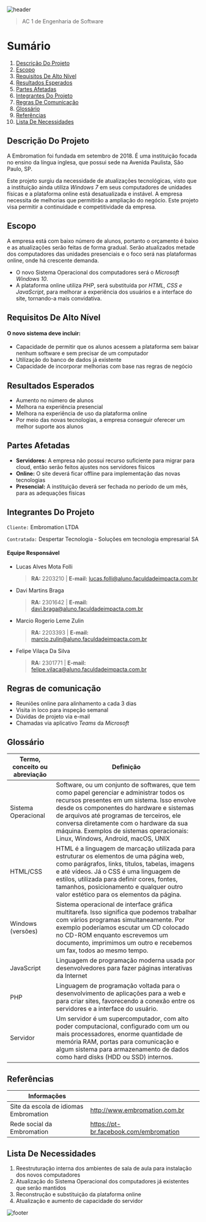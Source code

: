 ![header](https://capsule-render.vercel.app/api?type=waving&color=auto&height=300&section=header&text=Embromation&fontSize=90&animation=fadeIn&fontAlignY=38&desc=A%20Escola%20De%20Inglês%20Do%20Futuro!&descAlignY=51&descAlign=62)
> AC 1 de Engenharia de Software


# Sumário
1. [Descrição Do Projeto](#descrição-do-projeto)
2. [Escopo](#escopo)
3. [Requisitos De Alto Nível](#requisitos-de-alto-nível)
4. [Resultados Esperados](#resultados-esperados)
5. [Partes Afetadas](#partes-afetadas)
6. [Integrantes Do Projeto](#integrantes-do-projeto)
7. [Regras De Comunicação](#regras-de-comunicação)
8. [Glossário](#glossário)
9. [Referências](#referências)
10. [Lista De Necessidades](#lista-de-necessidades)

## Descrição Do Projeto
A Embromation foi fundada em setembro de 2018. É uma instituição focada no ensino da língua inglesa, que possui sede na Avenida Paulista, São Paulo, SP. 

Este projeto surgiu da necessidade de atualizações tecnológicas, visto que a instituição ainda utiliza *Windows 7* em seus computadores de unidades físicas e a plataforma online está desatualizada e instável. A empresa necessita de melhorias que permitirão a ampliação do negócio. Este projeto visa permitir a continuidade e competitividade da empresa.

## Escopo
A empresa está com baixo número de alunos, portanto o orçamento é baixo e as atualizações serão feitas de forma gradual. Serão atualizados metade dos computadores das unidades presenciais e o foco será nas plataformas online, onde há crescente demanda.
- O novo Sistema Operacional dos computadores será o *Microsoft Windows 10*.
- A plataforma online utiliza *PHP*, será substituída por *HTML, CSS e JavaScript*, para melhorar a experiência dos usuários e a interface do site, tornando-a mais convidativa.

## Requisitos De Alto Nível
#### O novo sistema deve incluir:

- Capacidade de permitir que os alunos acessem a plataforma sem baixar nenhum software e sem precisar de um computador
- Utilização do banco de dados já existente
- Capacidade de incorporar melhorias com base nas regras de negócio

## Resultados Esperados
- Aumento no número de alunos
- Melhora na experiência presencial
- Melhora na experiência de uso da plataforma online
- Por meio das novas tecnologias, a empresa conseguir oferecer um melhor suporte aos alunos

## Partes Afetadas
- **Servidores:** A empresa não possui recurso suficiente para migrar para cloud, então serão feitos ajustes nos servidores físicos
- **Online:** O site deverá ficar offline para implementação das novas tecnologias
- **Presencial:** A instituição deverá ser fechada no período de um mês, para as adequações físicas

## Integrantes Do Projeto
`Cliente:` Embromation LTDA

`Contratada:` Despertar Tecnologia - Soluções em tecnologia empresarial SA
#### Equipe Responsável
- Lucas Alves Mota Folli
  > **RA:** 2203210 | **E-mail:** lucas.folli@aluno.faculdadeimpacta.com.br
- Davi Martins Braga
  > **RA:** 2301642 | **E-mail:** davi.braga@aluno.faculdadeimpacta.com.br
- Marcio Rogerio Leme Zulin
  > **RA:** 2203393 | **E-mail:** marcio.zulin@aluno.faculdadeimpacta.com.br
- Felipe Vilaça Da Silva
  > **RA:** 2301771 | **E-mail:** felipe.vilaca@aluno.faculdadeimpacta.com.br

## Regras de comunicação
- Reuniões online para alinhamento a cada 3 dias
- Visita in loco para inspeção semanal
- Dúvidas de projeto via e-mail
- Chamadas via aplicativo *Teams* da *Microsoft*

## Glossário
| Termo, conceito ou abreviação | Definição |
| ------------- | ------------- |
| Sistema Operacional | Software, ou um conjunto de softwares, que tem como papel gerenciar e administrar todos os recursos presentes em um sistema. Isso envolve desde os componentes do hardware e sistemas de arquivos até programas de terceiros, ele conversa diretamente com o hardware da sua máquina. Exemplos de sistemas operacionais:  Linux, Windows, Android, macOS, UNIX |
| HTML/CSS | HTML é a linguagem de marcação utilizada para estruturar os elementos de uma página web, como parágrafos, links, títulos, tabelas, imagens e até vídeos. Já o CSS é uma linguagem de estilos, utilizada para definir cores, fontes, tamanhos, posicionamento e qualquer outro valor estético para os elementos da página. |
| Windows (versões) | Sistema operacional de interface gráfica multitarefa. Isso significa que podemos trabalhar com vários programas simultaneamente. Por exemplo poderíamos escutar um CD colocado no CD-ROM enquanto escrevemos um documento, imprimimos um outro e recebemos um fax, todos ao mesmo tempo. |
| JavaScript | Linguagem de programação moderna usada por desenvolvedores para fazer páginas interativas da Internet |
| PHP | Linguagem de programação voltada para o desenvolvimento de aplicações para a web e para criar sites, favorecendo a conexão entre os servidores e a interface do usuário. |
| Servidor | Um servidor é um supercomputador, com alto poder computacional, configurado com um ou mais processadores, enorme quantidade de memória RAM, portas para comunicação e algum sistema para armazenamento de dados como hard disks (HDD ou SSD) internos. |

## Referências
| Informações | |
| ------------- | ------------- |
| Site da escola de idiomas Embromation | http://www.embromation.com.br |
| Rede social da Embromation | https://pt-br.facebook.com/embromation |

## Lista De Necessidades
1. Reestruturação interna dos ambientes de sala de aula para instalação dos novos computadores
2. Atualização do Sistema Operacional dos computadores já existentes que serão mantidos
3. Reconstrução e substituição da plataforma online
4. Atualização e aumento de capacidade do servidor

![footer](https://capsule-render.vercel.app/api?type=wave&color=auto&height=200&section=footer&text=&fontSize=90)
